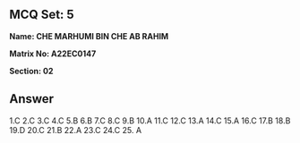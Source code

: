 ## MCQ Set: 5

**Name: CHE MARHUMI BIN CHE AB RAHIM**

**Matrix No: A22EC0147**

**Section: 02**

## Answer
1.C
2.C
3.C
4.C
5.B
6.B
7.C
8.C
9.B
10.A
11.C
12.C
13.A
14.C
15.A
16.C
17.B
18.B
19.D
20.C
21.B
22.A
23.C
24.C
25. A  
